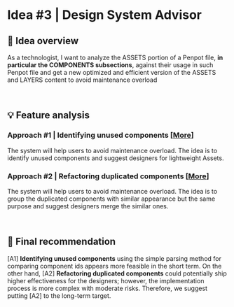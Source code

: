 # Idea #3 | Design System Advisor

## 🔎 Idea overview

As a technologist, I want to analyze the ASSETS portion of a Penpot file, **in particular the COMPONENTS subsections**, against their usage in such Penpot file and get a new optimized and efficient version of the ASSETS and LAYERS content to avoid maintenance overload

<br>

## 💡 Feature analysis
### Approach #1 | Identifying unused components [[More](Approach\%231-Identifying_unused_components/Readme.md)]

The system will help users to avoid maintenance overload. The idea is to identify unused components and suggest designers for lightweight Assets.

### Approach #2 | Refactoring duplicated components [[More](Approach\%232-Refactoring_duplicated_components/Readme.md)]
    
The system will help users to avoid maintenance overload. The idea is to group the duplicated components with similar appearance but the same purpose and suggest designers merge the similar ones.

<br>

## 🏁 Final recommendation

[A1] **Identifying unused components** using the simple parsing method for comparing component ids appears more feasible in the short term. On the other hand, [A2] **Refactoring duplicated components** could potentially ship higher effectiveness for the designers; however, the implementation process is more complex with moderate risks. Therefore, we suggest putting [A2] to the long-term target.
